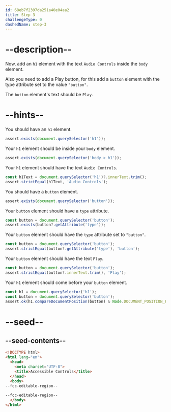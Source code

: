 ```yaml
---
id: 68eb7f2397da251a40e04aa2
title: Step 3
challengeType: 0
dashedName: step-3
---
```


# --description--

Now, add an `h1` element with the text `Audio Controls` inside the `body` element.

Also you need to add a Play button, for this add a `button` element with the type attribute set to the value `"button"`.

The `button` element's text should be `Play`.

# --hints--

You should have an `h1` element.

```js
assert.exists(document.querySelector('h1'));
```

Your `h1` element should be inside your `body` element.

```js
assert.exists(document.querySelector('body > h1'));
```

Your `h1` element should have the text `Audio Controls`.

```js
const h1Text = document.querySelector('h1')?.innerText.trim();
assert.strictEqual(h1Text, 'Audio Controls');
```

You should have a `button` element.

```js
assert.exists(document.querySelector('button'));
```

Your `button` element should have a `type` attribute.

```js
const button = document.querySelector('button');
assert.exists(button?.getAttribute('type'));
```

Your `button` element should have the `type` attribute set to `"button"`.

```js
const button = document.querySelector('button');
assert.strictEqual(button?.getAttribute('type'), 'button');
```

Your `button` element should have the text `Play`.

```js
const button = document.querySelector('button');
assert.strictEqual(button?.innerText.trim(), 'Play');
```

Your `h1` element should come before your `button` element.

```js
const h1 = document.querySelector('h1');
const button = document.querySelector('button');
assert.ok(h1.compareDocumentPosition(button) & Node.DOCUMENT_POSITION_FOLLOWING);
```

# --seed--

## --seed-contents--

```html
<!DOCTYPE html>
<html lang="en">
  <head>
    <meta charset="UTF-8">
    <title>Accessible Controls</title>
  </head>
  <body>
--fcc-editable-region--
    
--fcc-editable-region--
  </body>
</html>
```
